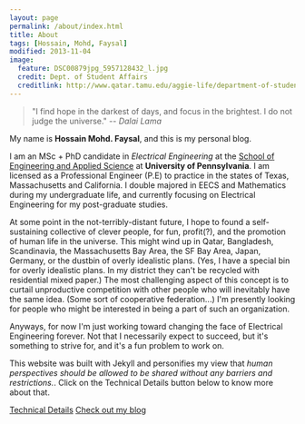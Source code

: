 ```yaml
---
layout: page
permalink: /about/index.html
title: About
tags: [Hossain, Mohd, Faysal]
modified: 2013-11-04
image:
  feature: DSC00879jpg_5957128432_l.jpg
  credit: Dept. of Student Affairs
  creditlink: http://www.qatar.tamu.edu/aggie-life/department-of-student-affairs/
---
```


>"I find hope in the darkest of days, and focus in the brightest. I do not judge the universe."
> -- <cite>Dalai Lama</cite>

My name is **Hossain Mohd. Faysal**, and this is my personal blog.  

I am an MSc + PhD candidate in *Electrical Engineering* at the [School of Engineering and Applied Science](http://www.seas.upenn.edu/) at **University of Pennsylvania**. I am licensed as a Professional Engineer (P.E) to practice in the states of Texas, Massachusetts and California. I double majored in EECS and Mathematics during my undergraduate life, and currently focusing on Electrical Engineering for my post-graduate studies.

At some point in the not-terribly-distant future, I hope to found a self-sustaining collective of clever people, for fun, profit(?), and the promotion of human life in the universe. This might wind up in Qatar, Bangladesh, Scandinavia, the Massachusetts Bay Area, the SF Bay Area, Japan, Germany, or the dustbin of overly idealistic plans. (Yes, I have a special bin for overly idealistic plans. In my district they can't be recycled with residential mixed paper.) The most challenging aspect of this concept is to curtail unproductive competition with other people who will inevitably have the same idea. (Some sort of cooperative federation...) I'm presently looking for people who might be interested in being a part of such an organization.

Anyways, for now I'm just working toward changing the face of Electrical Engineering forever. Not that I necessarily expect to succeed, but it's something to strive for, and it's a fun problem to work on.

This website was built with Jekyll and personifies my view that *human perspectives should be allowed to be shared without any barriers and restrictions.*. Click on the Technical Details button below to know more about that.  

<a markdown="0" href="{{ site.url }}/technical-details" class="btn btn-danger btn-large">Technical Details</a> <a markdown="0" href="{{ site.url }}" class="btn btn-success btn-large">Check out my blog</a>